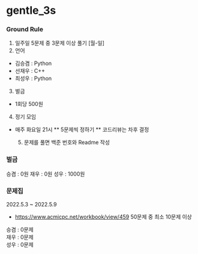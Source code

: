 # gentle_3s

### Ground Rule

1. 일주일 5문제 중 3문제 이상 풀기 [월-일]
2. 언어

- 김승겸 : Python
- 선재우 : C++
- 최성우 : Python

3. 벌금

- 1회당 500원

4. 정기 모임

- 매주 화요일 21시
  ** 5문제씩 정하기
  ** 코드리뷰는 차후 결정

  5. 문제를 풀면 백준 번호와 Readme 작성

### 벌금

승겸 : 0원
재우 : 0원
성우 : 1000원

### 문제집

2022.5.3 ~ 2022.5.9

- https://www.acmicpc.net/workbook/view/459 50문제 중 최소 10문제 이상

승겸 : 0문제 <br/>
재우 : 0문제 <br/>
성우 : 0문제
